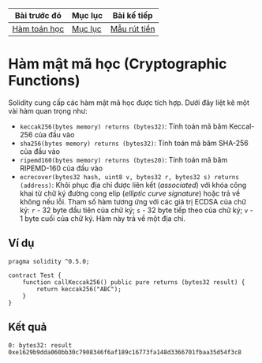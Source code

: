 |Bài trước đó|Mục lục|Bài kế tiếp|
|---|---|---|
|[Hàm toán học](27_MathematicalFunctions.md)|[Mục lục](README.md)|[Mẫu rút tiền](29_WithdrawalPattern.md)|

# Hàm mật mã học (Cryptographic Functions)

Solidity cung cấp các hàm mật mã học được tích hợp. Dưới đây liệt kê một vài hàm quan trọng như:

* `keccak256(bytes memory) returns (bytes32)`: Tính toán mã băm Keccal-256 của đầu vào
* `sha256(bytes memory) returns (bytes32)`: Tính toán mã băm SHA-256 của đầu vào
* `ripemd160(bytes memory) returns (bytes20)`: Tính toán mã băm RIPEMD-160 của đầu vào
* `ecrecover(bytes32 hash, uint8 v, bytes32 r, bytes32 s) returns (address)`: Khôi phục địa chỉ được liên kết (*associated*) với khóa công khai từ chữ ký đường cong elip (*elliptic curve signature*) hoặc trả về không nếu lỗi. Tham số hàm tương ứng với các giá trị ECDSA của chữ ký: `r` - 32 byte đầu tiên của chữ ký; `s` - 32 byte tiếp theo của chữ ký; `v` - 1 byte cuối của chữ ký. Hàm này trả về một địa chỉ.

## Ví dụ

```solidity
pragma solidity ^0.5.0;

contract Test {
    function callKeccak256() public pure returns (bytes32 result) {
        return keccak256("ABC");
    }
}
```

## Kết quả

```
0: bytes32: result 0xe1629b9dda060bb30c7908346f6af189c16773fa148d3366701fbaa35d54f3c8
```